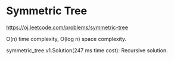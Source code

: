 Symmetric Tree
=======================

https://oj.leetcode.com/problems/symmetric-tree

O(n) time complexity, O(log n) space complexity.

symmetric_tree.v1.Solution(247 ms time cost):	Recursive solution.

